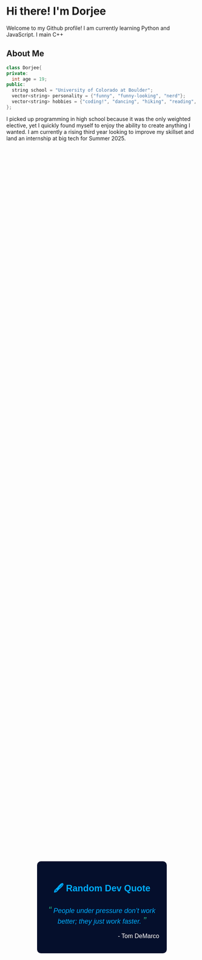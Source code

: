 # Hi there! I'm Dorjee

Welcome to my Github profile! I am currently learning Python and JavaScript. I main C++

## About Me
```cpp
class Dorjee{
private:
  int age = 19;
public:
  string school = "University of Colorado at Boulder";
  vector<string> personality = {"funny", "funny-looking", "nerd"};
  vector<string> hobbies = {"coding!", "dancing", "hiking", "reading", "anime", "music", "exercise"};
};
```
I picked up programming in high school because it was the only weighted elective, yet I quickly found myself to enjoy the ability to create anything I wanted. I am currently a rising third year looking to improve my skillset and land an internship at big tech for Summer 2025. 

<div style="display: flex; justify-content: center; align-items: center; height: 100vh;">
  <div style="background-color: #050F2C; color: #00ADFE; padding: 20px; border-radius: 10px; width: 60%; max-width: 600px; text-align: center;">
    <h2 style="font-family: 'Poppins', Arial, sans-serif; font-size: 24px;">🖋️ Random Dev Quote</h2>
    <p style="font-family: 'Poppins', Arial, sans-serif; font-style: italic; font-size: 18px; color: #00ADFE;">
      <span style="font-size: 24px; color: #26BB85;">“</span>
      People under pressure don’t work better; they just work faster.
      <span style="font-size: 24px; color: #26BB85;">”</span>
    </p>
    <p style="font-family: 'Poppins', Arial, sans-serif; font-size: 16px; color: #FEFEFE; text-align: right;">
      - Tom DeMarco
    </p>
  </div>
</div>


<!--
**dorjeezzz/dorjeezzz** is a ✨ _special_ ✨ repository because its `README.md` (this file) appears on your GitHub profile.

Here are some ideas to get you started:

- 🔭 I’m currently working on ...
- 🌱 I’m currently learning ...
- 👯 I’m looking to collaborate on ...
- 🤔 I’m looking for help with ...
- 💬 Ask me about ...
- 📫 How to reach me: ...
- 😄 Pronouns: ...
- ⚡ Fun fact: ...
-->
